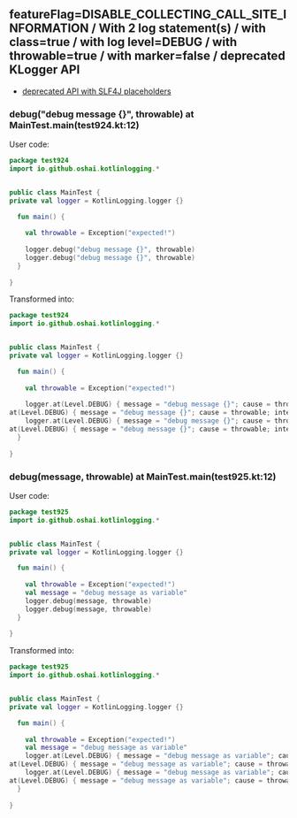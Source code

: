 ## featureFlag=DISABLE_COLLECTING_CALL_SITE_INFORMATION / With 2 log statement(s) / with class=true / with log level=DEBUG / with throwable=true / with marker=false / deprecated KLogger API

* [deprecated API with SLF4J placeholders](deprecated-slf4j-placeholders.md)

###  debug("debug message {}", throwable) at MainTest.main(test924.kt:12)

User code:
```kotlin
package test924
import io.github.oshai.kotlinlogging.*


public class MainTest {
private val logger = KotlinLogging.logger {}

  fun main() {
    
    val throwable = Exception("expected!")
    
    logger.debug("debug message {}", throwable)
    logger.debug("debug message {}", throwable)
  }
  
}


```
  
Transformed into:
```kotlin
package test924
import io.github.oshai.kotlinlogging.*


public class MainTest {
private val logger = KotlinLogging.logger {}

  fun main() {
    
    val throwable = Exception("expected!")
    
    logger.at(Level.DEBUG) { message = "debug message {}"; cause = throwable; internalCompilerData = KLoggingEventBuilder.InternalCompilerData(messageTemplate = "\"debug message {}\"")
at(Level.DEBUG) { message = "debug message {}"; cause = throwable; internalCompilerData = KLoggingEventBuilder.InternalCompilerData(messageTemplate = "\"debug message {}\"")
    logger.at(Level.DEBUG) { message = "debug message {}"; cause = throwable; internalCompilerData = KLoggingEventBuilder.InternalCompilerData(messageTemplate = "\"debug message {}\"")
at(Level.DEBUG) { message = "debug message {}"; cause = throwable; internalCompilerData = KLoggingEventBuilder.InternalCompilerData(messageTemplate = "\"debug message {}\"")
  }
  
}


```

###  debug(message, throwable) at MainTest.main(test925.kt:12)

User code:
```kotlin
package test925
import io.github.oshai.kotlinlogging.*


public class MainTest {
private val logger = KotlinLogging.logger {}

  fun main() {
    
    val throwable = Exception("expected!")
    val message = "debug message as variable"
    logger.debug(message, throwable)
    logger.debug(message, throwable)
  }
  
}


```
  
Transformed into:
```kotlin
package test925
import io.github.oshai.kotlinlogging.*


public class MainTest {
private val logger = KotlinLogging.logger {}

  fun main() {
    
    val throwable = Exception("expected!")
    val message = "debug message as variable"
    logger.at(Level.DEBUG) { message = "debug message as variable"; cause = throwable; internalCompilerData = KLoggingEventBuilder.InternalCompilerData(messageTemplate = "message")
at(Level.DEBUG) { message = "debug message as variable"; cause = throwable; internalCompilerData = KLoggingEventBuilder.InternalCompilerData(messageTemplate = "message")
    logger.at(Level.DEBUG) { message = "debug message as variable"; cause = throwable; internalCompilerData = KLoggingEventBuilder.InternalCompilerData(messageTemplate = "message")
at(Level.DEBUG) { message = "debug message as variable"; cause = throwable; internalCompilerData = KLoggingEventBuilder.InternalCompilerData(messageTemplate = "message")
  }
  
}


```
